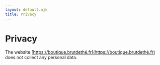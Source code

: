 ```yaml
---
layout: default.njk
title: Privacy
---
```


# Privacy

The website [https://boutique.brutdethé.fr](https://boutique.brutdethé.fr) does not collect any personal data.